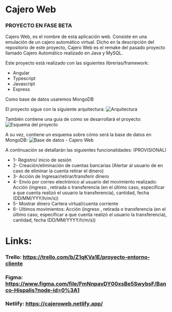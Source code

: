 # Cajero Web
### PROYECTO EN FASE BETA
Cajero Web, es el nombre de esta aplicación web. Consiste en una emulación de un cajero automático virtual. Dicho en la descripción del repositorio de este proyecto, Cajero Web es el remake del pasado proyecto llamado Cajero Automático realizado en Java y MySQL.

Este proyecto está realizado con las siguientes librerías/framework:
- Angular
- Typescript
- Javascript
- Express

Como base de datos usaremos MongoDB

El proyecto sigue con la siguiente arquitectura:
![Arquitectura](https://user-images.githubusercontent.com/56442732/110158196-5ca37400-7de9-11eb-906f-391e2a838c29.png)

También contiene una guia de como se desarrollará el proyecto:
![Esquema del proyecto](https://user-images.githubusercontent.com/56442732/110158344-88265e80-7de9-11eb-88eb-657c3320e9a7.png)

A su vez, contiene un esquema sobre cómo será la base de datos en MongoDB:
![Base de datos - Cajero Web](https://user-images.githubusercontent.com/56442732/110158537-c91e7300-7de9-11eb-90ed-3c1432fadae8.png)

A continuación se detallarán las siguientes funcionalidades: (PROVISIONAL)
- 1- Registro/ inicio de sesión
- 2- Creación/eliminación de cuentas bancarias (Alertar al usuario de en caso de eliminar la cuenta retirar el dinero)
- 3- Acción de Ingresar/retirar/transferir dinero
- 4- Envío por correo electrónico al usuario del movimiento realizado: Acción (ingreso , retirada o transferencia (en el último caso, especificar a que cuenta realizó el usuario la transferencia), cantidad, fecha (DD/MM/YYY/h/m/s))
- 5- Mostrar dinero Cartera virtual/cuenta corriente
- 6- Ultimos movimientos: Acción (ingreso , retirada o transferencia (en el último caso, especificar a que cuenta realizó el usuario la transferencia), cantidad, fecha (DD/MM/YYYY/h/m/s))
 
# Links:
### Trello: https://trello.com/b/Z1qKVa1E/proyecto-entorno-cliente
### Figma: https://www.figma.com/file/FmNnpavDY00xsBe5SwybsF/Banco-Hispalis?node-id=0%3A1
### Netlify: https://cajeroweb.netlify.app/